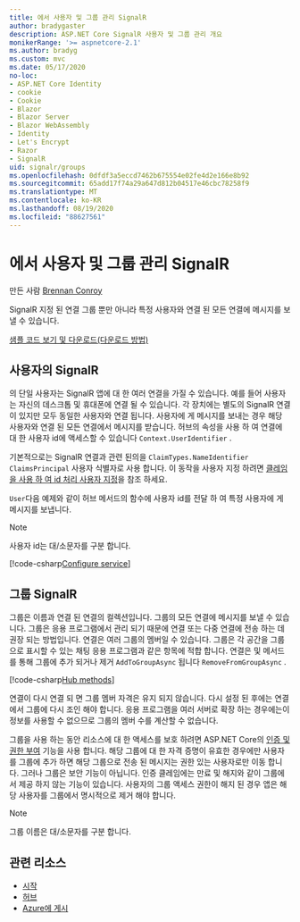 ```yaml
---
title: 에서 사용자 및 그룹 관리 SignalR
author: bradygaster
description: ASP.NET Core SignalR 사용자 및 그룹 관리 개요
monikerRange: '>= aspnetcore-2.1'
ms.author: bradyg
ms.custom: mvc
ms.date: 05/17/2020
no-loc:
- ASP.NET Core Identity
- cookie
- Cookie
- Blazor
- Blazor Server
- Blazor WebAssembly
- Identity
- Let's Encrypt
- Razor
- SignalR
uid: signalr/groups
ms.openlocfilehash: 0dfdf3a5eccd7462b675554e02fe4d2e166e8b92
ms.sourcegitcommit: 65add17f74a29a647d812b04517e46cbc78258f9
ms.translationtype: MT
ms.contentlocale: ko-KR
ms.lasthandoff: 08/19/2020
ms.locfileid: "88627561"
---
```

# <a name="manage-users-and-groups-in-no-locsignalr"></a>에서 사용자 및 그룹 관리 SignalR

만든 사람 [Brennan Conroy](https://github.com/BrennanConroy)

SignalR 지정 된 연결 그룹 뿐만 아니라 특정 사용자와 연결 된 모든 연결에 메시지를 보낼 수 있습니다.

[샘플 코드 보기 및 다운로드](https://github.com/dotnet/AspNetCore.Docs/tree/master/aspnetcore/signalr/groups/sample/)[(다운로드 방법)](xref:index#how-to-download-a-sample)

## <a name="users-in-no-locsignalr"></a>사용자의 SignalR

의 단일 사용자는 SignalR 앱에 대 한 여러 연결을 가질 수 있습니다. 예를 들어 사용자는 자신의 데스크톱 및 휴대폰에 연결 될 수 있습니다. 각 장치에는 별도의 SignalR 연결이 있지만 모두 동일한 사용자와 연결 됩니다. 사용자에 게 메시지를 보내는 경우 해당 사용자와 연결 된 모든 연결에서 메시지를 받습니다. 허브의 속성을 사용 하 여 연결에 대 한 사용자 id에 액세스할 수 있습니다 `Context.UserIdentifier` .

기본적으로는 SignalR 연결과 관련 된의을 `ClaimTypes.NameIdentifier` `ClaimsPrincipal` 사용자 식별자로 사용 합니다. 이 동작을 사용자 지정 하려면 [클레임을 사용 하 여 id 처리 사용자 지정](xref:signalr/authn-and-authz#use-claims-to-customize-identity-handling)을 참조 하세요.

`User`다음 예제와 같이 허브 메서드의 함수에 사용자 id를 전달 하 여 특정 사용자에 게 메시지를 보냅니다.

> [!NOTE]
> 사용자 id는 대/소문자를 구분 합니다.

[!code-csharp[Configure service](groups/sample/Hubs/ChatHub.cs?range=29-32)]

## <a name="groups-in-no-locsignalr"></a>그룹 SignalR

그룹은 이름과 연결 된 연결의 컬렉션입니다. 그룹의 모든 연결에 메시지를 보낼 수 있습니다. 그룹은 응용 프로그램에서 관리 되기 때문에 연결 또는 다중 연결에 전송 하는 데 권장 되는 방법입니다. 연결은 여러 그룹의 멤버일 수 있습니다. 그룹은 각 공간을 그룹으로 표시할 수 있는 채팅 응용 프로그램과 같은 항목에 적합 합니다. 연결은 및 메서드를 통해 그룹에 추가 되거나 제거 `AddToGroupAsync` 됩니다 `RemoveFromGroupAsync` .

[!code-csharp[Hub methods](groups/sample/Hubs/ChatHub.cs?range=15-27)]

연결이 다시 연결 되 면 그룹 멤버 자격은 유지 되지 않습니다. 다시 설정 된 후에는 연결에서 그룹에 다시 조인 해야 합니다. 응용 프로그램을 여러 서버로 확장 하는 경우에는이 정보를 사용할 수 없으므로 그룹의 멤버 수를 계산할 수 없습니다.

그룹을 사용 하는 동안 리소스에 대 한 액세스를 보호 하려면 ASP.NET Core의 [인증 및 권한 부여](xref:signalr/authn-and-authz) 기능을 사용 합니다. 해당 그룹에 대 한 자격 증명이 유효한 경우에만 사용자를 그룹에 추가 하면 해당 그룹으로 전송 된 메시지는 권한 있는 사용자로만 이동 합니다. 그러나 그룹은 보안 기능이 아닙니다. 인증 클레임에는 만료 및 해지와 같이 그룹에서 제공 하지 않는 기능이 있습니다. 사용자의 그룹 액세스 권한이 해지 된 경우 앱은 해당 사용자를 그룹에서 명시적으로 제거 해야 합니다.

> [!NOTE]
> 그룹 이름은 대/소문자를 구분 합니다.

## <a name="related-resources"></a>관련 리소스

* [시작](xref:tutorials/signalr)
* [허브](xref:signalr/hubs)
* [Azure에 게시](xref:signalr/publish-to-azure-web-app)
